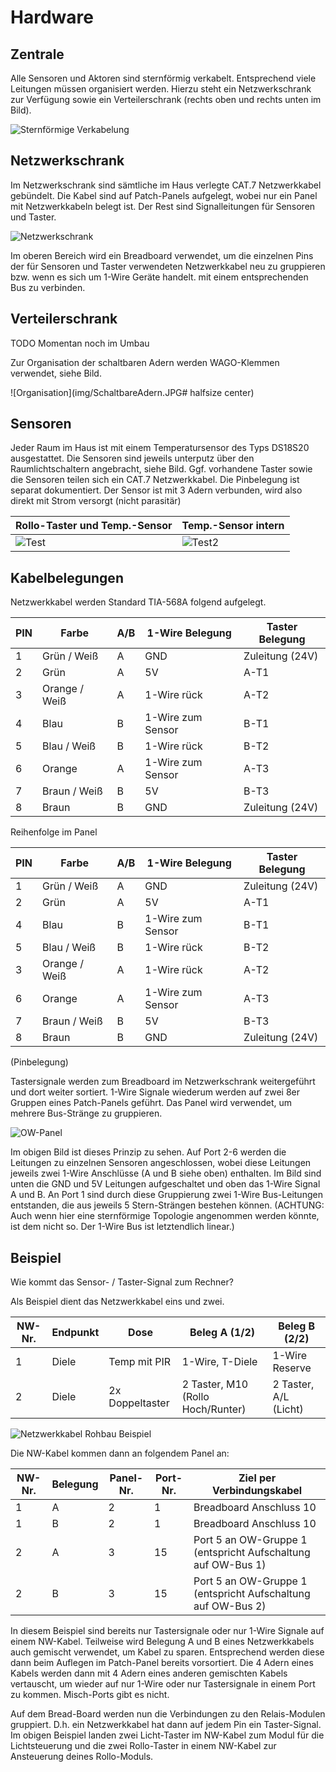 <style>
img[src~="halfsize"] {width:50%;}
img[src~="center"] {
  display:block;
  margin-left:auto;
  margin-right:auto;
}
</style>

# Hardware

## Zentrale
Alle Sensoren und Aktoren sind sternförmig verkabelt. Entsprechend viele Leitungen müssen organisiert werden. Hierzu steht ein Netzwerkschrank zur Verfügung sowie ein Verteilerschrank (rechts oben und rechts unten im Bild).

![Sternförmige Verkabelung](img/Rohbau2.JPG)

## Netzwerkschrank
Im Netzwerkschrank sind sämtliche im Haus verlegte CAT.7 Netzwerkkabel gebündelt. Die Kabel sind auf Patch-Panels aufgelegt, wobei nur ein Panel mit Netzwerkkabeln belegt ist. Der Rest sind Signalleitungen für Sensoren und Taster.

![Netzwerkschrank](img/NWSchrank.jpg)

Im oberen Bereich wird ein Breadboard verwendet, um die einzelnen Pins der für Sensoren und Taster verwendeten Netzwerkkabel neu zu gruppieren bzw. wenn es sich um 1-Wire Geräte handelt. mit einem entsprechenden Bus zu verbinden.

## Verteilerschrank
TODO Momentan noch im Umbau

Zur Organisation der schaltbaren Adern werden WAGO-Klemmen verwendet, siehe Bild.

![Organisation](img/SchaltbareAdern.JPG# halfsize center)


## Sensoren
Jeder Raum im Haus ist mit einem Temperatursensor des Typs DS18S20 ausgestattet. Die Sensoren sind jeweils unterputz über den Raumlichtschaltern angebracht, siehe Bild. Ggf. vorhandene Taster sowie die Sensoren teilen sich ein CAT.7 Netzwerkkabel. Die Pinbelegung ist separat dokumentiert. Der Sensor ist mit 3 Adern verbunden, wird also direkt mit Strom versorgt (nicht parasitär)

| Rollo-Taster und Temp.-Sensor  | Temp.-Sensor intern          |
| ------------------------------ | ---------------------------- |
| ![Test](img/TasterUndTemp.jpg) | ![Test2](img/TempSensor.jpg) |

## Kabelbelegungen
Netzwerkkabel werden Standard TIA-568A folgend aufgelegt.

| PIN | Farbe         | A/B | 1-Wire Belegung   | Taster Belegung |
| --- | ------------- | --- | ----------------- | --------------- |
| 1   | Grün / Weiß   | A   | GND               | Zuleitung (24V) |
| 2   | Grün          | A   | 5V                | A-T1            |
| 3   | Orange / Weiß | A   | 1-Wire rück       | A-T2            |
| 4   | Blau          | B   | 1-Wire zum Sensor | B-T1            |
| 5   | Blau / Weiß   | B   | 1-Wire rück       | B-T2            |
| 6   | Orange        | A   | 1-Wire zum Sensor | A-T3            |
| 7   | Braun / Weiß  | B   | 5V                | B-T3            |
| 8   | Braun         | B   | GND               | Zuleitung (24V) |

Reihenfolge im Panel

| PIN | Farbe         | A/B | 1-Wire Belegung   | Taster Belegung |
| --- | ------------- | --- | ----------------- | --------------- |
| 1   | Grün / Weiß   | A   | GND               | Zuleitung (24V) |
| 2   | Grün          | A   | 5V                | A-T1            |
| 4   | Blau          | B   | 1-Wire zum Sensor | B-T1            |
| 5   | Blau / Weiß   | B   | 1-Wire rück       | B-T2            |
| 3   | Orange / Weiß | A   | 1-Wire rück       | A-T2            |
| 6   | Orange        | A   | 1-Wire zum Sensor | A-T3            |
| 7   | Braun / Weiß  | B   | 5V                | B-T3            |
| 8   | Braun         | B   | GND               | Zuleitung (24V) |

(Pinbelegung)

Tastersignale werden zum Breadboard im Netzwerkschrank weitergeführt und dort weiter sortiert. 1-Wire Signale wiederum werden auf zwei 8er Gruppen eines Patch-Panels geführt. Das Panel wird verwendet, um mehrere Bus-Stränge zu gruppieren.

![OW-Panel](img/owPanel.JPG)

Im obigen Bild ist dieses Prinzip zu sehen. Auf Port 2-6 werden die Leitungen zu einzelnen Sensoren angeschlossen, wobei diese Leitungen jeweils zwei 1-Wire Anschlüsse (A und B siehe oben) enthalten. Im Bild sind unten die GND und 5V Leitungen aufgeschaltet und oben das 1-Wire Signal A und B. An Port 1 sind durch diese Gruppierung zwei 1-Wire Bus-Leitungen entstanden, die aus jeweils 5 Stern-Strängen bestehen können. (ACHTUNG: Auch wenn hier eine sternförmige Topologie angenommen werden könnte, ist dem nicht so. Der 1-Wire Bus ist letztendlich linear.)

## Beispiel

Wie kommt das Sensor- / Taster-Signal zum Rechner?

Als Beispiel dient das Netzwerkkabel eins und zwei.

| NW-Nr. | Endpunkt | Dose            | Beleg A (1/2)                     | Beleg B (2/2)         |
| ------ | -------- | --------------- | --------------------------------- | --------------------- |
| 1      | Diele    | Temp mit PIR    | 1-Wire, T-Diele                   | 1-Wire Reserve        |
| 2      | Diele    | 2x Doppeltaster | 2 Taster, M10 (Rollo Hoch/Runter) | 2 Taster, A/L (Licht) |

![Netzwerkkabel Rohbau Beispiel](img/BeispielTasterSensorAnschluss.JPG)

Die NW-Kabel kommen dann an folgendem Panel an:

| NW-Nr. | Belegung | Panel-Nr. | Port-Nr. | Ziel per Verbindungskabel                                    |
| ------ | -------- | --------- | -------- | ------------------------------------------------------------ |
| 1      | A        | 2         | 1        | Breadboard Anschluss 10                                      |
| 1      | B        | 2         | 1        | Breadboard Anschluss 10                                      |
| 2      | A        | 3         | 15       | Port 5 an OW-Gruppe 1 (entspricht Aufschaltung auf OW-Bus 1) |
| 2      | B        | 3         | 15       | Port 5 an OW-Gruppe 1 (entspricht Aufschaltung auf OW-Bus 2) |

In diesem Beispiel sind bereits nur Tastersignale oder nur 1-Wire Signale auf einem NW-Kabel.
Teilweise wird Belegung A und B eines Netzwerkkabels auch gemischt verwendet, um Kabel zu sparen.
Entsprechend werden diese dann beim Auflegen im Patch-Panel bereits vorsortiert. Die 4 Adern eines Kabels werden dann mit 4 Adern eines anderen gemischten Kabels vertauscht, um wieder auf nur 1-Wire oder nur Tastersignale in einem Port zu kommen. Misch-Ports gibt es nicht.

Auf dem Bread-Board werden nun die Verbindungen zu den Relais-Modulen gruppiert. D.h. ein Netzwerkkabel hat dann auf jedem Pin ein Taster-Signal. Im obigen Beispiel landen zwei Licht-Taster im NW-Kabel zum Modul für die Lichtsteuerung und die zwei Rollo-Taster in einem NW-Kabel zur Ansteuerung deines Rollo-Moduls. 